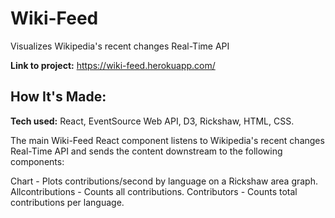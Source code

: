 # Wiki-Feed
Visualizes Wikipedia's recent changes Real-Time API

**Link to project:** https://wiki-feed.herokuapp.com/

## How It's Made:

**Tech used:** React, EventSource Web API, D3, Rickshaw, HTML, CSS.

The main Wiki-Feed React component listens to Wikipedia's recent changes Real-Time API and sends the content downstream to the following components:

  Chart - Plots contributions/second by language on a Rickshaw area graph.
  Allcontributions - Counts all contributions.
  Contributors - Counts total contributions per language.
